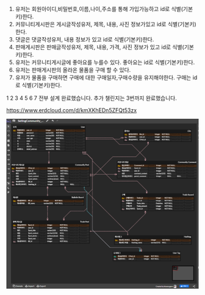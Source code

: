 1. 유저는 회원아이디,비밀번호,이름,나이,주소를 통해 가입가능하고 id로 식별(기본키)한다.
2. 커뮤니티게시판은 게시글작성유저, 제목, 내용, 사진 정보가있고 id로 식별(기본키)한다.
3. 댓글은 댓글작성유저, 내용 정보가 있고 id로 식별(기본키)한다.
4. 판매게시판은 판매글작성유저, 제목, 내용, 가격, 사진 정보가 있고 id로 식별(기본키)한다.
5. 유저는 커뮤니티게시글에 좋아요를 누를수 있다. 좋아요는 id로 식별(기본키)한다.
6. 유저는 판매게시판의 올라온 물품을 구매 할 수 있다.
7. 유저가 물품을 구매하면 구매에 대한 구매일자,구매수량을 유지해야한다. 구매는 id로 식별(기본키)한다.

1 2 3 4 5 6 7 전부 설계 완료했습니다.
추가 챌린지는 3번까지 완료했습니다.


https://www.erdcloud.com/d/kmXKhEDn5ZFQt53zx


![Alt text](image.png)